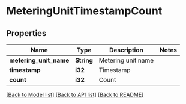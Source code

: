 # MeteringUnitTimestampCount

## Properties

Name | Type | Description | Notes
------------ | ------------- | ------------- | -------------
**metering_unit_name** | **String** | Metering unit name | 
**timestamp** | **i32** | Timestamp | 
**count** | **i32** | Count | 

[[Back to Model list]](../README.md#documentation-for-models) [[Back to API list]](../README.md#documentation-for-api-endpoints) [[Back to README]](../README.md)


